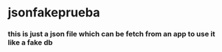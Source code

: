 # jsonfakeprueba

### this is just a json file which can be fetch from an app to use it like a fake db
